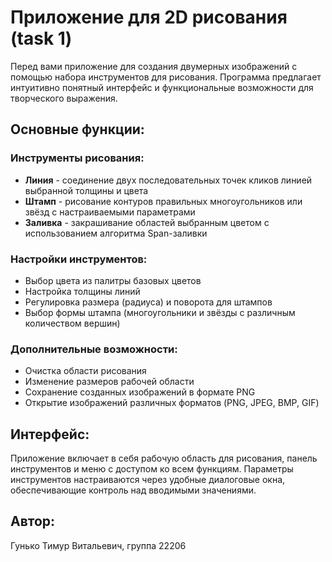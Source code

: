 # Приложение для 2D рисования (task 1)

Перед вами приложение для создания двумерных изображений с помощью набора инструментов для рисования. Программа предлагает интуитивно понятный интерфейс и функциональные возможности для творческого выражения.

## Основные функции:

### Инструменты рисования:
- **Линия** - соединение двух последовательных точек кликов линией выбранной толщины и цвета
- **Штамп** - рисование контуров правильных многоугольников или звёзд с настраиваемыми параметрами
- **Заливка** - закрашивание областей выбранным цветом с использованием алгоритма Span-заливки

### Настройки инструментов:
- Выбор цвета из палитры базовых цветов
- Настройка толщины линий
- Регулировка размера (радиуса) и поворота для штампов
- Выбор формы штампа (многоугольники и звёзды с различным количеством вершин)

### Дополнительные возможности:
- Очистка области рисования
- Изменение размеров рабочей области
- Сохранение созданных изображений в формате PNG
- Открытие изображений различных форматов (PNG, JPEG, BMP, GIF)

## Интерфейс:
Приложение включает в себя рабочую область для рисования, панель инструментов и меню с доступом ко всем функциям. Параметры инструментов настраиваются через удобные диалоговые окна, обеспечивающие контроль над вводимыми значениями.

## Автор:
Гунько Тимур Витальевич, группа 22206